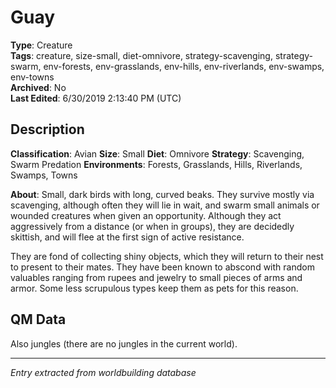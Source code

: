 # Guay

**Type**: Creature  
**Tags**: creature, size-small, diet-omnivore, strategy-scavenging, strategy-swarm, env-forests, env-grasslands, env-hills, env-riverlands, env-swamps, env-towns  
**Archived**: No  
**Last Edited**: 6/30/2019 2:13:40 PM (UTC)

## Description
**Classification**:
Avian
**Size**:
Small
**Diet**:
Omnivore
**Strategy**:
Scavenging, Swarm Predation
**Environments**:
Forests, Grasslands, Hills, Riverlands, Swamps, Towns

**About**:
Small, dark birds with long, curved beaks. They survive mostly via scavenging, although often they will lie in wait, and swarm small animals or wounded creatures when given an opportunity. Although they act aggressively from a distance (or when in groups), they are decidedly skittish, and will flee at the first sign of active resistance.

They are fond of collecting shiny objects, which they will return to their nest to present to their mates. They have been known to abscond with random valuables ranging from rupees and jewelry to small pieces of arms and armor. Some less scrupulous types keep them as pets for this reason.

## QM Data
Also jungles (there are no jungles in the current world).

---
*Entry extracted from worldbuilding database*
